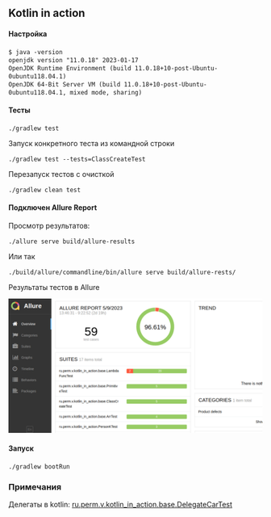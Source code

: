 ## Kotlin in action

#### Настройка

````shell
$ java -version
openjdk version "11.0.18" 2023-01-17
OpenJDK Runtime Environment (build 11.0.18+10-post-Ubuntu-0ubuntu118.04.1)
OpenJDK 64-Bit Server VM (build 11.0.18+10-post-Ubuntu-0ubuntu118.04.1, mixed mode, sharing)
````

#### Тесты

```shell
./gradlew test
```

Запуск конкретного теста из командной строки

```shell
./gradlew test --tests=ClassCreateTest
```

Перезапуск тестов с очисткой

```shell
./gradlew clean test
```

#### Подключен Allure Report

Просмотр результатов:

```shell
./allure serve build/allure-results
```
Или так
```shell
./build/allure/commandline/bin/allure serve build/allure-rests/
```
Результаты тестов в Allure

![Результаты тестов в Allure](doc/allure_results.png)

#### Запуск

```shell
./gradlew bootRun
```

### Примечания

Делегаты в kotlin:
[ru.perm.v.kotlin_in_action.base.DelegateCarTest](https://github.com/cherepakhin/kotlin_in_action/blob/master/src/test/kotlin/ru/perm/v/kotlin_in_action/base/DelegateCarTest.kt)
